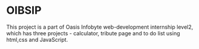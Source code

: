 # OIBSIP
This project is a part of Oasis Infobyte web-development internship level2, which has three projects - calculator, tribute page and to do list using html,css and JavaScript.
